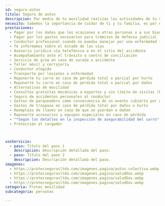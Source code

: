 ```yaml
---
id: seguro-autos
titulo: Seguro de autos
descripcion: Por medio de tu movilidad realizas las actividades de tu vida cotidiana. Por eso, estamos contigo para que te desplaces de forma segura sintiéndote acompañado y ahorrando tiempo y dinero. En Protec Seguros tenemos soluciones que se adaptan a los medios que escojas para tus re​corridos, reconociendo que, más que asegurar tu vehículo, cuidamos tu vida, la de quienes te encuentras en la vía y el patrimonio que has construido. Todos nuestros planes te brindan el pago a los afectados por los daños que les causes en un choque o accidente (si tuviste alguna responsabilidad).
necesito: Sabemos la importancia de cuidar de ti y tu familia, es por ello que, te brindamos las mejores opciones que te permitirán disfrutar de los momentos más especiales de tu vida con tranquilidad.
prestaciones: 
  - Pagar por los daños que les ocasiones a otras personas o a sus bienes	
  - Pagar por los gastos necesarios para trámites de defensa judicial	
  - Conductor profesional cuando no puedas manejar por una enfermedad imprevista	
  - Te informamos sobre el estado de las vías	
  - Asesoría jurídica vía telefónica o en el sitio del accidente	
  - Acompañamiento ante el tránsito o centro de conciliación	
  - Servicio de grúa en caso de varada o accidente
  - Taller móvil y cerrajería	
  - Conductor elegido	
  - Transporte por lesiones o enfermedad	
  - Reponerte tu carro en caso de pérdida total o parcial por hurto	
  - Reponerte tu carro en caso de pérdida total o parcial por daños	
  - Alternativas de movilidad	
  - Consultas gratuitas mecánicas a expertos y sin límite de visitas (Bogotá, Cali, Medellín y Pereira)	
  - Seguro de accidentes personales al conductor	
  - Gastos de parqueadero como consecuencia de un evento cubierto por el seguro	
  - Gastos de traspaso en caso de pérdida total por daños o hurto	
  - Reemplazo de llaves en caso de que se pierdan o dañen	
  - Reponerte accesorios y equipos especiales en caso de pérdida
  - "*Según los detalles en la inspección de asegurabilidad del carro"
  - Protección al cargador



usoServicio:
  - paso: Título del paso 1
    descripcion: Descripción detallada del paso.
  - paso: Título del paso 2
    descripcion: Descripción detallada del paso.
imagenes:
  - https://protecsegurosltda.com/imagenes.pagina/autos-colectiva.webp
  - https://protecsegurosltda.com/imagenes.pagina/saludDos.webp
  - https://protecsegurosltda.com/imagenes.pagina/saludDos.webp
  - https://protecsegurosltda.com/imagenes.pagina/saludDos.webp
categoria: Protec movilidad
subcategoria: personas

---
```

